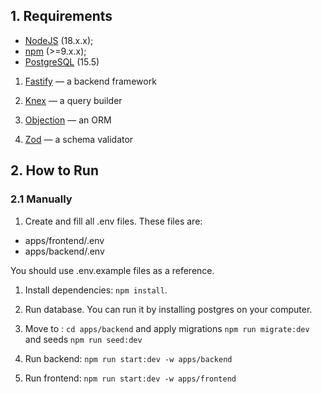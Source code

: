 ## 1. Requirements

- [NodeJS](https://nodejs.org/en) (18.x.x);
- [npm](https://www.npmjs.com/) (>=9.x.x);
- [PostgreSQL](https://www.postgresql.org/) (15.5)

1. [Fastify](https://fastify.dev/) — a backend framework
2. [Knex](https://knexjs.org/) — a query builder
3. [Objection](https://vincit.github.io/objection.js/) — an ORM

1. [Zod](https://github.com/colinhacks/zod) — a schema validator

## 2. How to Run

### 2.1 Manually

1. Create and fill all .env files. These files are:

- apps/frontend/.env
- apps/backend/.env

You should use .env.example files as a reference.

1. Install dependencies: `npm install`.

2. Run database. You can run it by installing postgres on your computer.

3. Move to : `cd apps/backend` and apply migrations `npm run migrate:dev` and seeds `npm run seed:dev`

4. Run backend: `npm run start:dev -w apps/backend`

5. Run frontend: `npm run start:dev -w apps/frontend`

